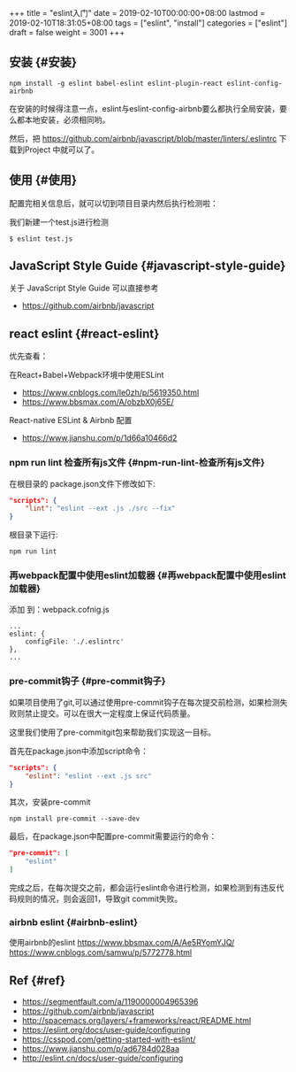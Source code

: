 +++
title = "eslint入门"
date = 2019-02-10T00:00:00+08:00
lastmod = 2019-02-10T18:31:05+08:00
tags = ["eslint", "install"]
categories = ["eslint"]
draft = false
weight = 3001
+++

## 安装 {#安装}

```shell
npm install -g eslint babel-eslint eslint-plugin-react eslint-config-airbnb
```

在安装的时候得注意一点，eslint与eslint-config-airbnb要么都执行全局安装，要么都本地安装，必须相同哟。

然后，把 <https://github.com/airbnb/javascript/blob/master/linters/.eslintrc> 下载到Project 中就可以了。


## 使用 {#使用}

配置完相关信息后，就可以切到项目目录内然后执行检测啦：

我们新建一个test.js进行检测

```shell
$ eslint test.js
```


## JavaScript Style Guide {#javascript-style-guide}

关于 JavaScript Style Guide 可以直接参考

-   <https://github.com/airbnb/javascript>


## react eslint {#react-eslint}

优先查看：

在React+Babel+Webpack环境中使用ESLint

-   <https://www.cnblogs.com/le0zh/p/5619350.html>
-   <https://www.bbsmax.com/A/obzbX0j65E/>

React-native ESLint & Airbnb 配置

-   <https://www.jianshu.com/p/1d66a10466d2>


### npm run lint 检查所有js文件 {#npm-run-lint-检查所有js文件}

在根目录的 package.json文件下修改如下:

```json
"scripts": {
    "lint": "eslint --ext .js ./src --fix"
}
```

根目录下运行:

```shell
npm run lint
```


### 再webpack配置中使用eslint加载器 {#再webpack配置中使用eslint加载器}

添加 到：webpack.cofnig.js

```shell
...
eslint: {
    configFile: './.eslintrc'
},
...
```


### pre-commit钩子 {#pre-commit钩子}

如果项目使用了git,可以通过使用pre-commit钩子在每次提交前检测，如果检测失败则禁止提交。可以在很大一定程度上保证代码质量。

这里我们使用了pre-commitgit包来帮助我们实现这一目标。

首先在package.json中添加script命令：

```json
"scripts": {
    "eslint": "eslint --ext .js src"
}
```

其次，安装pre-commit

```shell
npm install pre-commit --save-dev
```

最后，在package.json中配置pre-commit需要运行的命令：

```json
"pre-commit": [
    "eslint"
]
```

完成之后，在每次提交之前，都会运行eslint命令进行检测，如果检测到有违反代码规则的情况，则会返回1，导致git commit失败。


### airbnb eslint {#airbnb-eslint}

使用airbnb的eslint
<https://www.bbsmax.com/A/Ae5RYomYJQ/>
<https://www.cnblogs.com/samwu/p/5772778.html>


## Ref {#ref}

-   <https://segmentfault.com/a/1190000004965396>
-   <https://github.com/airbnb/javascript>
-   <http://spacemacs.org/layers/+frameworks/react/README.html>
-   <https://eslint.org/docs/user-guide/configuring>
-   <https://csspod.com/getting-started-with-eslint/>
-   <https://www.jianshu.com/p/ad6784d028aa>
-   <http://eslint.cn/docs/user-guide/configuring>
